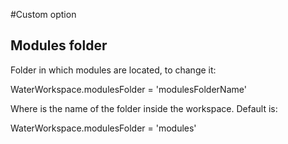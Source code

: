 #Custom option

## Modules folder 
Folder in which modules are located, to change it:

WaterWorkspace.modulesFolder = 'modulesFolderName'

Where <moduleFolderName> is the name of the folder inside the workspace.
 Default is:


 WaterWorkspace.modulesFolder = 'modules' 
